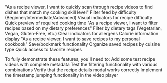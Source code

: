 "As a recipe viewer, I want to quickly scan through recipe videos to find dishes that match my cooking skill level"
Filter feed by difficulty (Beginner/Intermediate/Advanced)
Visual indicators for recipe difficulty
Quick preview of required cooking time
"As a recipe viewer, I want to filter recipes based on my dietary preferences"
Filter by dietary tags (Vegetarian, Vegan, Gluten-Free, etc.)
Clear indicators for allergens
Calorie information display
"As a recipe viewer, I want to save recipes to my personal cookbook"
Save/bookmark functionality
Organize saved recipes by cuisine type
Quick access to favorite recipes

To fully demonstrate these features, you'll need to:
Add some test recipe videos with complete metadata
Test the filtering functionality with various combinations
Verify that the recipe details modal works correctly
Implement the timestamp jumping functionality in the video player